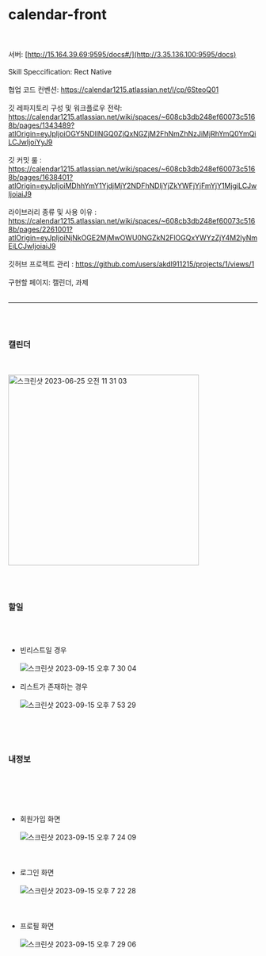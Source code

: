 # calendar-front

<br><br>
서버: [http://15.164.39.69:9595/docs#/](http://3.35.136.100:9595/docs)
<br><br>
Skill Speccification: Rect Native
<br><br>
협업 코드 컨벤션: https://calendar1215.atlassian.net/l/cp/6SteoQ01
<br><br>
깃 레파지토리 구성 및 워크플로우 전략: https://calendar1215.atlassian.net/wiki/spaces/~608cb3db248ef60073c5168b/pages/1343489?atlOrigin=eyJpIjoiOGY5NDllNGQ0ZjQxNGZjM2FhNmZhNzJiMjRhYmQ0YmQiLCJwIjoiYyJ9
<br><br>
깃 커밋 룰 : https://calendar1215.atlassian.net/wiki/spaces/~608cb3db248ef60073c5168b/pages/1638401?atlOrigin=eyJpIjoiMDhhYmY1YjdjMjY2NDFhNDljYjZkYWFjYjFmYjY1MjgiLCJwIjoiaiJ9
<br><br>
라이브러리 종류 및 사용 이유 : https://calendar1215.atlassian.net/wiki/spaces/~608cb3db248ef60073c5168b/pages/2261001?atlOrigin=eyJpIjoiNjNkOGE2MjMwOWU0NGZkN2FlOGQxYWYzZjY4M2IyNmEiLCJwIjoiaiJ9
<br><br>
깃허브 프로젝트 관리 : https://github.com/users/akdl911215/projects/1/views/1
<br><br>
구현할 페이지: 캘린더, 과제
<br><br>

--------------------------------------------------------------------------

<br><br>
### 캘린더
<br><br>
<img width="385" alt="스크린샷 2023-06-25 오전 11 31 03" src="https://github.com/akdl911215/calendar-front/assets/76759835/39892481-2a0a-4265-86d7-1027d0a9a0e0">


<br><br>
### 할일
<br><br>
- 빈리스트일 경우
<br><br>
![스크린샷 2023-09-15 오후 7 30 04](https://github.com/akdl911215/calendar-front/assets/76759835/9d5871a6-fdad-4591-8bad-238d8e9d529a)
<br><br>
- 리스트가 존재하는 경우
<br><br>
![스크린샷 2023-09-15 오후 7 53 29](https://github.com/akdl911215/calendar-front/assets/76759835/6dde8cb4-d161-4b58-abd5-3fabd57a72c0)
<br><br>


<br><br>
### 내정보
<br><br>
<br><br>
- 회원가입 화면
<br><br>
![스크린샷 2023-09-15 오후 7 24 09](https://github.com/akdl911215/calendar-front/assets/76759835/f90df4df-e870-4dbf-ab60-b478ca7c5405)
<br><br>
<br><br>
- 로그인 화면
<br><br>
![스크린샷 2023-09-15 오후 7 22 28](https://github.com/akdl911215/calendar-front/assets/76759835/55ca9e4c-0d03-4a8b-ba12-1b48bca61902)
<br><br>
<br><br>
- 프로필 화면
<br><br>
![스크린샷 2023-09-15 오후 7 29 06](https://github.com/akdl911215/calendar-front/assets/76759835/15b879d2-955d-487c-b3e1-9fbcaae40213)
<br><br>


